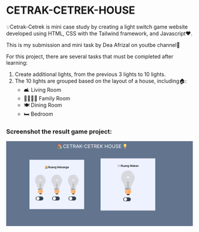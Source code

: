 # CETRAK-CETREK-HOUSE

💡Cetrak-Cetrek is mini case study by creating a light switch game website developed using HTML, CSS with the Tailwind framework, and Javascript❤️.

This is my submission and mini task by Dea Afrizal on youtbe channel👋

For this project, there are several tasks that must be completed after learning:

1. Create additional lights, from the previous 3 lights to 10 lights.
2. The 10 lights are grouped based on the layout of a house, including🏠:
   - 🛋️ Living Room
   - 👨‍👩‍👧‍👦 Family Room
   - 🍽️ Dining Room
   - 🛏️ Bedroom

### Screenshot the result game project:

![showcae-project](showcase.png)
